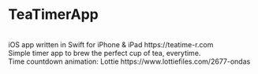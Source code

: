 <h1>TeaTimerApp</h1>
<br>
iOS app written in Swift for iPhone & iPad
https://teatime-r.com
<br>
Simple timer app to brew the perfect cup of tea, everytime. 
<br>
Time countdown animation: Lottie https://www.lottiefiles.com/2677-ondas
